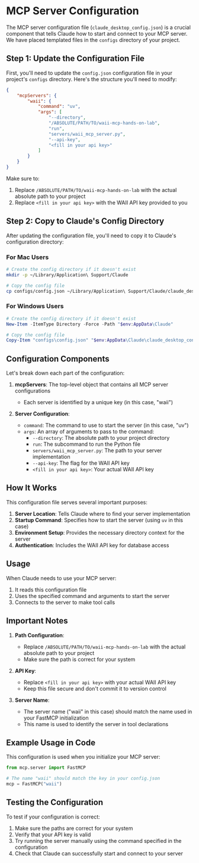 # MCP Server Configuration

The MCP server configuration file (`claude_desktop_config.json`) is a crucial component that tells Claude how to start and connect to your MCP server. We have placed templated files in the `configs` directory of your project.

## Step 1: Update the Configuration File

First, you'll need to update the `config.json` configuration file in your project's `configs` directory. Here's the structure you'll need to modify:

```json
{
    "mcpServers": {
        "waii": {
            "command": "uv",
            "args": [
                "--directory",
                "/ABSOLUTE/PATH/TO/waii-mcp-hands-on-lab",
                "run",
                "servers/waii_mcp_server.py",
                "--api-key",
                "<fill in your api key>"
            ]
        }
    }
}
```

Make sure to:
1. Replace `/ABSOLUTE/PATH/TO/waii-mcp-hands-on-lab` with the actual absolute path to your project
2. Replace `<fill in your api key>` with the WAII API key provided to you

## Step 2: Copy to Claude's Config Directory

After updating the configuration file, you'll need to copy it to Claude's configuration directory:

### For Mac Users
```bash
# Create the config directory if it doesn't exist
mkdir -p ~/Library/Application\ Support/Claude

# Copy the config file
cp configs/config.json ~/Library/Application\ Support/Claude/claude_desktop_config.json
```

### For Windows Users
```powershell
# Create the config directory if it doesn't exist
New-Item -ItemType Directory -Force -Path "$env:AppData\Claude"

# Copy the config file
Copy-Item "configs\config.json" "$env:AppData\Claude\claude_desktop_config.json"
```

## Configuration Components

Let's break down each part of the configuration:

1. **mcpServers**: The top-level object that contains all MCP server configurations
   - Each server is identified by a unique key (in this case, "waii")

2. **Server Configuration**:
   - `command`: The command to use to start the server (in this case, "uv")
   - `args`: An array of arguments to pass to the command:
     - `--directory`: The absolute path to your project directory
     - `run`: The subcommand to run the Python file
     - `servers/waii_mcp_server.py`: The path to your server implementation
     - `--api-key`: The flag for the WAII API key
     - `<fill in your api key>`: Your actual WAII API key

## How It Works

This configuration file serves several important purposes:

1. **Server Location**: Tells Claude where to find your server implementation
2. **Startup Command**: Specifies how to start the server (using `uv` in this case)
3. **Environment Setup**: Provides the necessary directory context for the server
4. **Authentication**: Includes the WAII API key for database access

## Usage

When Claude needs to use your MCP server:
1. It reads this configuration file
2. Uses the specified command and arguments to start the server
3. Connects to the server to make tool calls

## Important Notes

1. **Path Configuration**: 
   - Replace `/ABSOLUTE/PATH/TO/waii-mcp-hands-on-lab` with the actual absolute path to your project
   - Make sure the path is correct for your system

2. **API Key**:
   - Replace `<fill in your api key>` with your actual WAII API key
   - Keep this file secure and don't commit it to version control

3. **Server Name**:
   - The server name ("waii" in this case) should match the name used in your FastMCP initialization
   - This name is used to identify the server in tool declarations

## Example Usage in Code

This configuration is used when you initialize your MCP server:

```python
from mcp.server import FastMCP

# The name "waii" should match the key in your config.json
mcp = FastMCP("waii")
```

## Testing the Configuration

To test if your configuration is correct:
1. Make sure the paths are correct for your system
2. Verify that your API key is valid
3. Try running the server manually using the command specified in the configuration
4. Check that Claude can successfully start and connect to your server
